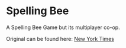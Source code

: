 # Spelling Bee
A Spelling Bee Game but its multiplayer co-op.


Original can be found here: [New York Times](https://www.nytimes.com/puzzles/spelling-bee)
